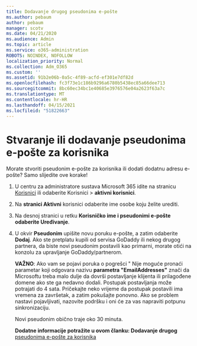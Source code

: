 ```yaml
---
title: Dodavanje drugog pseudonima e-pošte
ms.author: pebaum
author: pebaum
manager: scotv
ms.date: 04/21/2020
ms.audience: Admin
ms.topic: article
ms.service: o365-administration
ROBOTS: NOINDEX, NOFOLLOW
localization_priority: Normal
ms.collection: Adm_O365
ms.custom: ''
ms.assetid: 91b2e06b-0a5c-4f89-acfd-ef301e7df82d
ms.openlocfilehash: fc3f73e1c186b9296a6780b5438ec85a66dee713
ms.sourcegitcommit: 8bc60ec34bc1e40685e3976576e04a2623f63a7c
ms.translationtype: MT
ms.contentlocale: hr-HR
ms.lasthandoff: 04/15/2021
ms.locfileid: "51822663"
---
```

# <a name="create-or-add-an-email-alias-for-a-user"></a>Stvaranje ili dodavanje pseudonima e-pošte za korisnika

Morate stvoriti pseudonim e-pošte za korisnika ili dodati dodatnu adresu e-pošte? Samo slijedite ove korake!
  
1. U centru za administratore sustava Microsoft 365 idite na stranicu [Korisnici](https://go.microsoft.com/fwlink/p/?linkid=834822) ili odaberite Korisnici   >  **aktivni korisnici**.
    
2. Na **stranici Aktivni** korisnici odaberite ime osobe koju želite urediti. 
    
3. Na desnoj stranici u retku **Korisničko ime i pseudonimi e-pošte** **odaberite Uređivanje**.
    
4. U okvir **Pseudonim** upišite novu poruku e-pošte, a zatim odaberite **Dodaj**. Ako ste pretplatu kupili od servisa GoDaddy ili nekog drugog partnera, da biste novi pseudonim postavili kao primarni, morate otići na konzolu za upravljanje GoDaddy/partnerom. 
    
    **VAŽNO**: Ako vam se pojavi poruka o pogrešci " Nije moguće pronaći parametar koji odgovara nazivu **parametra "EmailAddresses"** znači da Microsoftu treba malo dulje da dovrši postavljanje klijenta ili prilagođene domene ako ste ga nedavno dodali. Postupak postavljanja može potrajati do 4 sata. Pričekajte neko vrijeme da postupak postavili ima vremena za završetak, a zatim pokušajte ponovno. Ako se problem nastavi pojavljivati, nazovite podršku i oni će za vas napraviti potpunu sinkronizaciju.
    
    Novi pseudonim obično traje oko 30 minuta.
    
    **Dodatne informacije potražite u ovom članku: Dodavanje drugog** [pseudonima e-pošte za korisnika](https://docs.microsoft.com/microsoft-365/admin/email/add-another-email-alias-for-a-user)
    

